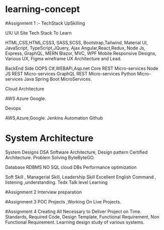 # learning-concept

#Assignment 1 :- TechStack UpSkilling 


UX/ UI Site Tech Stack To Learn

HTML,CSS,HTML,CSS3, SASS,SCSS, Bootstrap,Tailwind, Material UI,
JavaScript, TypeScript,JQuery, Ajax
Angular,React,Redux,
Node Js, Express, GraphQL, MERN 
Blazor, MVC,
WPF
Mobile Responsive Designs, Various UX, Figma wireframe
UX Architecture and Lead.




BackEnd Side
OOPS
C#,WEBAPi,Asp.net Core REST Micro-services
Node JS REST Micro-services
GraphQL REST Micro-services
Python Micro-services
Java Spring Boot MicroServices.




Cloud Architecture

AWS
Azure
Google.





Devops

AWS,Azure,Google.
Jenkins
Automation
Github





System Architecture
=
System Designs
DSA
Software Architecture, Design pattern
Certified Architecture.
Problem Solving
ByteByteGO.



Database
RDBMS
NO SQL
cloud DBs
Performance optimization 


Soft Skill , Managerial Skill, Leadership Skill
Excellent English Command , listening ,understanding.
Tedx Talk level Learning





#Assignment 2 Interview preparation


#Assignment 3 POC Projects ,Working On Live Projects.

#Assignment 4 Creating All Necessary to Deliver Project on Time. Standards, Required Code, Design Template, Functional Requirement, Non Functional Requirement.
               Learning design study of various systems.





